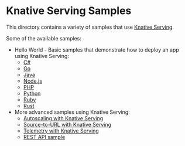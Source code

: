 # Knative Serving Samples

This directory contains a variety of samples that use [Knative Serving](https://github.com/knative/serving).

Some of the available samples:

* Hello World - Basic samples that demonstrate how to deploy an app using
  Knative Serving:
  * [C#](helloworld-csharp/README.md)
  * [Go](helloworld-go/README.md)
  * [Java](helloworld-java/README.md)
  * [Node.js](helloworld-nodejs/README.md)
  * [PHP](helloworld-php/README.md)
  * [Python](helloworld-python/README.md)
  * [Ruby](helloworld-ruby/README.md)
  * [Rust](helloworld-rust/README.md)
* More advanced samples using Knative Serving:
  * [Autoscaling with Knative Serving](./autoscale-go/README.md)
  * [Source-to-URL with Knative Serving](./source-to-url-go/README.md)
  * [Telemetry with Knative Serving](./telemetry-go/README.md)
  * [REST API sample](./rest-api-go/README.md)
